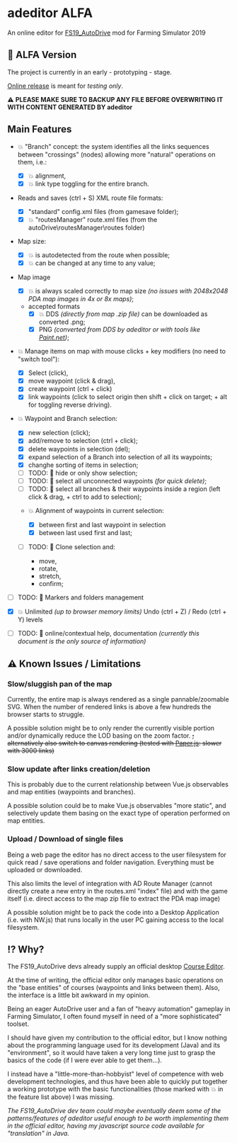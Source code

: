 # adeditor ALFA

An online editor for [FS19_AutoDrive](https://github.com/Stephan-S/FS19_AutoDrive) mod for Farming Simulator 2019

## 🚧 ALFA Version

The project is currently in an early - prototyping - stage.

[Online release](http://manierim.github.io/adeditor/) is meant for _testing only_.

⚠️ **PLEASE MAKE SURE TO BACKUP ANY FILE BEFORE OVERWRITING IT WITH CONTENT GENERATED BY adeditor**

## Main Features

- 💥 "Branch" concept: the system identifies all the links sequences between "crossings" (nodes) allowing more "natural" operations on them, i.e.:

  - [x] 💥 alignment,
  - [x] 💥 link type toggling for the entire branch.

- Reads and saves (ctrl + S) XML route file formats:

  - [x] "standard" config.xml files (from gamesave folder);
  - [x] 💥 "routesManager" route.xml files (from the autoDrive\routesManager\routes folder)

- Map size:

  - [x] 💥 is autodetected from the route when possible;
  - [x] 💥 can be changed at any time to any value;

- Map image

  - [x] 💥 is always scaled correctly to map size
        _(no issues with 2048x2048 PDA map images in 4x or 8x maps)_;
  - accepted formats
    - [x] 💥 DDS _(directly from map .zip file)_ can be downloaded as converted .png;
    - [x] PNG _(converted from DDS by adeditor or with tools like [Paint.net](https://www.getpaint.net/))_;

- 💥 Manage items on map with mouse clicks + key modifiers (no need to "switch tool"):

  - [x] Select (click),
  - [x] move waypoint (click & drag),
  - [x] create waypoint (ctrl + click)
  - [x] link waypoints
        (click to select origin then shift + click on target; + alt for toggling reverse driving).

- 💥 Waypoint and Branch selection:

  - [x] new selection (click);
  - [x] add/remove to selection (ctrl + click);
  - [x] delete waypoints in selection (del);
  - [x] expand selection of a Branch into selection of all its waypoints;
  - [x] changhe sorting of items in selection;
  - [ ] TODO: 🚧 hide or only show selection;
  - [ ] TODO: 🚧 select all unconnected waypoints _(for quick delete)_;
  - [ ] TODO: 🚧 select all branches & their waypoints inside a region (left click & drag, + ctrl to add to selection);

  - 💥 Alignment of waypoints in current selection:

    - [x] between first and last waypoint in selection
    - [x] between last used first and last;

  - [ ] TODO: 🚧 Clone selection and:

    - move,
    - rotate,
    - stretch,
    - confirm;

- [ ] TODO: 🚧 Markers and folders management

- [x] 💥 Unlimited _(up to browser memory limits)_ Undo (ctrl + Z) / Redo (ctrl + Y) levels

- [ ] TODO: 🚧 online/contextual help, documentation
      _(currently this document is the only source of information)_

## ⚠️ Known Issues / Limitations

### Slow/sluggish pan of the map

Currently, the entire map is always rendered as a single pannable/zoomable SVG.
When the number of rendered links is above a few hundreds the browser starts to struggle.

A possible solution might be to only render the currently visible portion and/or dynamically reduce the LOD basing on the zoom factor. ~~; alternatively also switch to canvas rendering (tested with [Paper.js](http://paperjs.org/): slower with 3000 links)~~

### Slow update after links creation/deletion

This is probably due to the current relationship between Vue.js observables and map entities (waypoints and branches).

A possible solution could be to make Vue.js observables "more static", and selectively update them basing on the exact type of operation performed on map entities.

### Upload / Download of single files

Being a web page the editor has no direct access to the user filesystem for quick read / save operations and folder navigation. Everything must be uploaded or downloaded.

This also limits the level of integration with AD Route Manager (cannot directly create a new entry in the routes.xml "index" file) and with the game itself (i.e. direct access to the map zip file to extract the PDA map image)

A possible solution might be to pack the code into a Desktop Application (i.e. with NW.js) that runs locally in the user PC gaining access to the local filesystem.

## ⁉️ Why?

The FS19_AutoDrive devs already supply an official desktop [Course Editor](https://github.com/Stephan-S/FS19_AutoDrive/raw/master/AutoDrive%20Course%20Editor/AD.jar).

At the time of writing, the official editor only manages basic operations on the "base entities" of courses (waypoints and links between them). Also, the interface is a little bit awkward in my opinion.

Being an eager AutoDrive user and a fan of "heavy automation" gameplay in Farming Simulator, I often found myself in need of a "more sophisticated" toolset.

I should have given my contribution to the official editor, but I know nothing about the programming language used for its development (Java) and its "environment", so it would have taken a very long time just to grasp the basics of the code (if I were ever able to get them...).

I instead have a "little-more-than-hobbyist" level of competence with web development technologies, and thus have been able to quickly put together a working prototype with the basic functionalities (those marked with 💥 in the feature list above) I was missing.

_The FS19_AutoDrive dev team could maybe eventually deem some of the patterns/features of adeditor useful enough to be worth implementing them in the official editor, having my javascript source code available for "translation" in Java._

